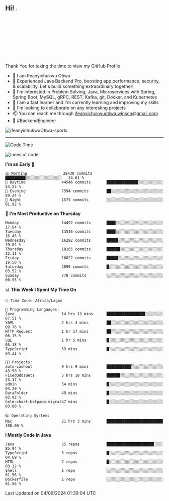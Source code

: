 <!-- BLOG-POST-LIST:START --><!-- BLOG-POST-LIST:END -->

## Hi! <img src="https://media.giphy.com/media/hvRJCLFzcasrR4ia7z/giphy.gif" width="4%"> 

Thank You for taking the time to view my GitHub Profile

- 👋 I am Ifeanyichukwu Otiwa
- 🚀 Experienced Java Backend Pro, boosting app performance, security, & scalability. Let's build something extraordinary together!
- 👀 I'm interested in Problem Solving, Java, Microservices with Spring, Spring Boot, MySQL, gRPC, REST, Kafka, git, Docker, and Kubernetes
- 🌱 I am a fast learner and I'm currently learning and improving my skills
- 💞️ I'm looking to collaborate on any interesting projects
- 📫 You can reach me through ifeanyichukwuotiwa.winson@gmail.com
- 🚀 #BackendEngineer

<p align="left" marginTop="10px"> <img src="https://komarev.com/ghpvc/?username=ifeanyichukwuOtiwa-sports&label=Profile%20views&color=0e75b6&style=for-the-badge" alt="ifeanyichukwuOtiwa-sports" /> </p>

***

<!--START_SECTION:waka-->
![Code Time](http://img.shields.io/badge/Code%20Time-2%2C864%20hrs%207%20mins-blue)

![Lines of code](https://img.shields.io/badge/From%20Hello%20World%20I%27ve%20Written-20.2%20million%20lines%20of%20code-blue)

**I'm an Early 🐤** 

```text
🌞 Morning                28430 commits       █████████░░░░░░░░░░░░░░░░   34.61 % 
🌆 Daytime                44546 commits       ██████████████░░░░░░░░░░░   54.23 % 
🌃 Evening                7594 commits        ██░░░░░░░░░░░░░░░░░░░░░░░   09.24 % 
🌙 Night                  1575 commits        ░░░░░░░░░░░░░░░░░░░░░░░░░   01.92 % 
```
📅 **I'm Most Productive on Thursday** 

```text
Monday                   14492 commits       ████░░░░░░░░░░░░░░░░░░░░░   17.64 % 
Tuesday                  13516 commits       ████░░░░░░░░░░░░░░░░░░░░░   16.45 % 
Wednesday                16282 commits       █████░░░░░░░░░░░░░░░░░░░░   19.82 % 
Thursday                 18165 commits       ██████░░░░░░░░░░░░░░░░░░░   22.11 % 
Friday                   16022 commits       █████░░░░░░░░░░░░░░░░░░░░   19.50 % 
Saturday                 2890 commits        █░░░░░░░░░░░░░░░░░░░░░░░░   03.52 % 
Sunday                   778 commits         ░░░░░░░░░░░░░░░░░░░░░░░░░   00.95 % 
```


📊 **This Week I Spent My Time On** 

```text
🕑︎ Time Zone: Africa/Lagos

💬 Programming Languages: 
Java                     14 hrs 13 mins      █████████████████░░░░░░░░   67.51 % 
YAML                     2 hrs 3 mins        ██░░░░░░░░░░░░░░░░░░░░░░░   09.76 % 
HTTP Request             1 hr 17 mins        ██░░░░░░░░░░░░░░░░░░░░░░░   06.15 % 
SQL                      1 hr 5 mins         █░░░░░░░░░░░░░░░░░░░░░░░░   05.18 % 
TypeScript               53 mins             █░░░░░░░░░░░░░░░░░░░░░░░░   04.21 % 

🐱‍💻 Projects: 
auto-cashout             9 hrs 9 mins        ███████████░░░░░░░░░░░░░░   43.50 % 
FixedOddsBets            5 hrs 18 mins       ██████░░░░░░░░░░░░░░░░░░░   25.17 % 
admin                    54 mins             █░░░░░░░░░░░░░░░░░░░░░░░░   04.29 % 
DataFolder               49 mins             █░░░░░░░░░░░░░░░░░░░░░░░░   03.92 % 
helm-chart-betpawa-migrat47 mins             █░░░░░░░░░░░░░░░░░░░░░░░░   03.80 % 

💻 Operating System: 
Mac                      21 hrs 3 mins       █████████████████████████   100.00 % 
```

**I Mostly Code in Java** 

```text
Java                     55 repos            █████████████████████░░░░   85.94 % 
TypeScript               3 repos             █░░░░░░░░░░░░░░░░░░░░░░░░   04.69 % 
HTML                     2 repos             █░░░░░░░░░░░░░░░░░░░░░░░░   03.12 % 
Shell                    1 repo              ░░░░░░░░░░░░░░░░░░░░░░░░░   01.56 % 
Dockerfile               1 repo              ░░░░░░░░░░░░░░░░░░░░░░░░░   01.56 % 
```




 Last Updated on 04/09/2024 01:39:04 UTC
<!--END_SECTION:waka-->

<!--
<p align="center">
![trophy](https://github-profile-trophy.vercel.app/?username=ifeanyichukwuOtiwa-sports&theme=onedark) (https://github.com/ryo-ma/github-profile-trophy)
</p>
-->

<!---
ifeanyi-otiwa/ifeanyi-otiwa is a ✨ special ✨ repository because its `README.md` (this file) appears on your GitHub profile.
You can click the Preview link to take a look at your changes.
--->
